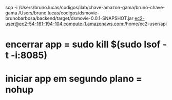 scp -i /Users/bruno.lucas/codigos/ilab/chave-amazon-gama/bruno-chave-gama /Users/bruno.lucas/codigos/dsmovie-brunobarbosa/backend/target/dsmovie-0.0.1-SNAPSHOT.jar ec2-user@ec2-54-161-194-104.compute-1.amazonaws.com:/home/ec2-user/api



# encerrar app = sudo kill $(sudo lsof -t -i:8085)
# iniciar app em segundo plano = nohup 